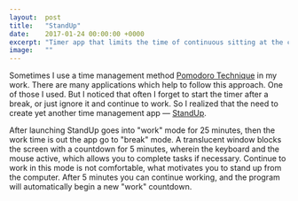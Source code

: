 ```yaml
---
layout:  post
title:   "StandUp"
date:    2017-01-24 00:00:00 +0000
excerpt: "Timer app that limits the time of continuous sitting at the computer"
image:   ""
---
```


Sometimes I use a time management method [Pomodoro Technique] in my work. There are many applications which help to follow this approach. One of those I used. But I noticed that often I forget to start the timer after a break, or just ignore it and continue to work. So I realized that the need to create yet another time management app — [StandUp].

After launching StandUp goes into "work" mode for 25 minutes, then the work time is out the app go to "break" mode. A translucent window blocks the screen with a countdown for 5 minutes, wherein the keyboard and the mouse active, which allows you to complete tasks if necessary. Continue to work in this mode is not comfortable, what motivates you to stand up from the computer. After 5 minutes you can continue working, and the program will automatically begin a new "work" countdown.

[Pomodoro Technique]: https://en.wikipedia.org/wiki/Pomodoro_Technique
[StandUp]: https://sprql.github.io/StandUp